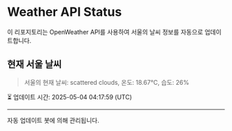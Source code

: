 
# Weather API Status

이 리포지토리는 OpenWeather API를 사용하여 서울의 날씨 정보를 자동으로 업데이트합니다.

## 현재 서울 날씨
> 서울의 현재 날씨: scattered clouds, 온도: 18.67°C, 습도: 26%

⏳ 업데이트 시간: 2025-05-04 04:17:59 (UTC)

---
자동 업데이트 봇에 의해 관리됩니다.
